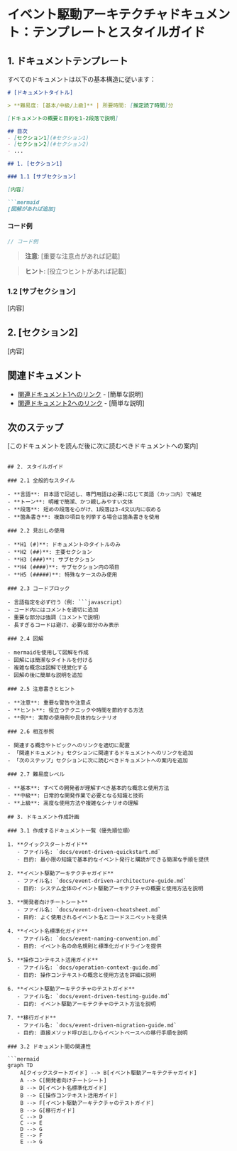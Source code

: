 # イベント駆動アーキテクチャドキュメント：テンプレートとスタイルガイド

## 1. ドキュメントテンプレート

すべてのドキュメントは以下の基本構造に従います：

```markdown
# [ドキュメントタイトル]

> **難易度: [基本/中級/上級]** | 所要時間: [推定読了時間]分

[ドキュメントの概要と目的を1-2段落で説明]

## 目次
- [セクション1](#セクション1)
- [セクション2](#セクション2)
- ...

## 1. [セクション1]

### 1.1 [サブセクション]

[内容]

```mermaid
[図解があれば追加]
```

#### コード例

```javascript
// コード例
```

> **注意**: [重要な注意点があれば記載]

> **ヒント**: [役立つヒントがあれば記載]

### 1.2 [サブセクション]

[内容]

## 2. [セクション2]

[内容]

## 関連ドキュメント

- [関連ドキュメント1へのリンク](./関連ドキュメント1.md) - [簡単な説明]
- [関連ドキュメント2へのリンク](./関連ドキュメント2.md) - [簡単な説明]

## 次のステップ

[このドキュメントを読んだ後に次に読むべきドキュメントへの案内]
```

## 2. スタイルガイド

### 2.1 全般的なスタイル

- **言語**: 日本語で記述し、専門用語は必要に応じて英語（カッコ内）で補足
- **トーン**: 明確で簡潔、かつ親しみやすい文体
- **段落**: 短めの段落を心がけ、1段落は3-4文以内に収める
- **箇条書き**: 複数の項目を列挙する場合は箇条書きを使用

### 2.2 見出しの使用

- **H1 (#)**: ドキュメントのタイトルのみ
- **H2 (##)**: 主要セクション
- **H3 (###)**: サブセクション
- **H4 (####)**: サブセクション内の項目
- **H5 (#####)**: 特殊なケースのみ使用

### 2.3 コードブロック

- 言語指定を必ず行う（例: ```javascript）
- コード内にはコメントを適切に追加
- 重要な部分は強調（コメントで説明）
- 長すぎるコードは避け、必要な部分のみ表示

### 2.4 図解

- mermaidを使用して図解を作成
- 図解には簡潔なタイトルを付ける
- 複雑な概念は図解で視覚化する
- 図解の後に簡単な説明を追加

### 2.5 注意書きとヒント

- **注意**: 重要な警告や注意点
- **ヒント**: 役立つテクニックや時間を節約する方法
- **例**: 実際の使用例や具体的なシナリオ

### 2.6 相互参照

- 関連する概念やトピックへのリンクを適切に配置
- 「関連ドキュメント」セクションに関連するドキュメントへのリンクを追加
- 「次のステップ」セクションに次に読むべきドキュメントへの案内を追加

### 2.7 難易度レベル

- **基本**: すべての開発者が理解すべき基本的な概念と使用方法
- **中級**: 日常的な開発作業で必要となる知識と技術
- **上級**: 高度な使用方法や複雑なシナリオの理解

## 3. ドキュメント作成計画

### 3.1 作成するドキュメント一覧（優先順位順）

1. **クイックスタートガイド**
   - ファイル名: `docs/event-driven-quickstart.md`
   - 目的: 最小限の知識で基本的なイベント発行と購読ができる簡潔な手順を提供

2. **イベント駆動アーキテクチャガイド**
   - ファイル名: `docs/event-driven-architecture-guide.md`
   - 目的: システム全体のイベント駆動アーキテクチャの概要と使用方法を説明

3. **開発者向けチートシート**
   - ファイル名: `docs/event-driven-cheatsheet.md`
   - 目的: よく使用されるイベント名とコードスニペットを提供

4. **イベント名標準化ガイド**
   - ファイル名: `docs/event-naming-convention.md`
   - 目的: イベント名の命名規則と標準化ガイドラインを提供

5. **操作コンテキスト活用ガイド**
   - ファイル名: `docs/operation-context-guide.md`
   - 目的: 操作コンテキストの概念と使用方法を詳細に説明

6. **イベント駆動アーキテクチャのテストガイド**
   - ファイル名: `docs/event-driven-testing-guide.md`
   - 目的: イベント駆動アーキテクチャのテスト方法を説明

7. **移行ガイド**
   - ファイル名: `docs/event-driven-migration-guide.md`
   - 目的: 直接メソッド呼び出しからイベントベースへの移行手順を説明

### 3.2 ドキュメント間の関連性

```mermaid
graph TD
    A[クイックスタートガイド] --> B[イベント駆動アーキテクチャガイド]
    A --> C[開発者向けチートシート]
    B --> D[イベント名標準化ガイド]
    B --> E[操作コンテキスト活用ガイド]
    B --> F[イベント駆動アーキテクチャのテストガイド]
    B --> G[移行ガイド]
    C --> D
    C --> E
    D --> G
    E --> F
    E --> G